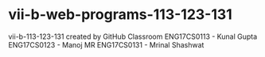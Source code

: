 # vii-b-web-programs-113-123-131
vii-b-113-123-131 created by GitHub Classroom
ENG17CS0113 - Kunal Gupta
ENG17CS0123 - Manoj MR
ENG17CS0131 - Mrinal Shashwat
